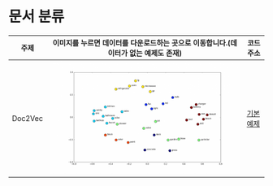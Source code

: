 # 문서 분류
<!-- <pre><code><pre/><code/>안에 코드를 넣으면 된다 -->
| 주제 |이미지를 누르면 데이터를 다운로드하는 곳으로 이동합니다.(데이터가 없는 예제도 존재)| 코드주소 |
|------|-----|----------|
|Doc2Vec|<img src="./img/Word2Vec.png" width="100%" height="70%">|[기본 예제](./Doc2Vec/doc2Vec.ipynb)|
